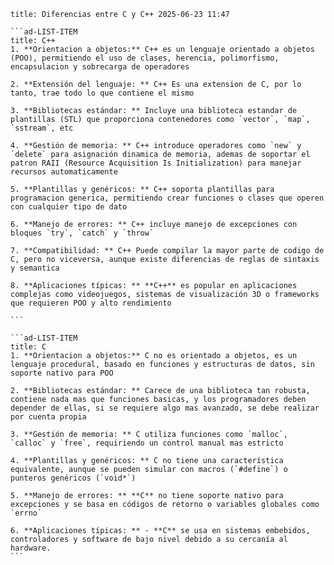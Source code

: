 ````ad-LIST
title: Diferencias entre C y C++ 2025-06-23 11:47

```ad-LIST-ITEM
title: C++
1. **Orientacion a objetos:** C++ es un lenguaje orientado a objetos (POO), permitiendo el uso de clases, herencia, polimorfismo, encapsulacion y sobrecarga de operadores

2. **Extensión del lenguaje: ** C++ Es una extension de C, por lo tanto, trae todo lo que contiene el mismo

3. **Bibliotecas estándar: ** Incluye una biblioteca estandar de plantillas (STL) que proporciona contenedores como `vector`, `map`, `sstream`, etc

4. **Gestión de memoria: ** C++ introduce operadores como `new` y `delete` para asignación dinamica de memoria, ademas de soportar el patron RAII (Resource Acquisition Is Initialization) para manejar recursos automaticamente

5. **Plantillas y genéricos: ** C++ soporta plantillas para programacion generica, permitiendo crear funciones o clases que operen con cualquier tipo de dato

6. **Manejo de errores: ** C++ incluye manejo de excepciones con bloques `try`, `catch` y `throw`

7. **Compatibilidad: ** C++ Puede compilar la mayor parte de codigo de C, pero no viceversa, aunque existe diferencias de reglas de sintaxis y semantica

8. **Aplicaciones típicas: ** **C++** es popular en aplicaciones complejas como videojuegos, sistemas de visualización 3D o frameworks que requieren POO y alto rendimiento

```

```ad-LIST-ITEM
title: C
1. **Orientacion a objetos:** C no es orientado a objetos, es un lenguaje procedural, basado en funciones y estructuras de datos, sin soporte nativo para POO

2. **Bibliotecas estándar: ** Carece de una biblioteca tan robusta, contiene nada mas que funciones basicas, y los programadores deben depender de ellas, si se requiere algo mas avanzado, se debe realizar por cuenta propia

3. **Gestión de memoria: ** C utiliza funciones como `malloc`, `calloc` y `free`, requiriendo un control manual mas estricto

4. **Plantillas y genéricos: ** C no tiene una característica equivalente, aunque se pueden simular con macros (`#define`) o punteros genéricos (`void*`)

5. **Manejo de errores: ** **C** no tiene soporte nativo para excepciones y se basa en códigos de retorno o variables globales como `errno`

6. **Aplicaciones típicas: ** - **C** se usa en sistemas embebidos, controladores y software de bajo nivel debido a su cercanía al hardware.
```


````

